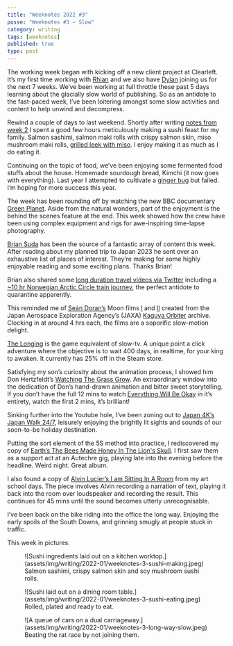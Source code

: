 ```yaml
---
title: "Weeknotes 2022 #3"
posse: "Weeknotes #3 – Slow"
category: writing
tags: [weeknotes]
published: true
type: post
---
```


The working week began with kicking off a new client project at Clearleft. It’s my first time working with [Rhian](https://clearleft.com/about/team/rhian-evans) and we also have [Dylan](https://ribboncreative.co.uk/) joining us for the next 7 weeks. We‘ve been working at full throttle these past 5 days learning about the glacially slow world of publishing. So as an antidote to the fast-paced week, I’ve been loitering amongst some slow activities and content to help unwind and decompress.

Rewind a couple of days to last weekend. Shortly after writing [notes from week 2](https://benjamin.parry.is/writing/2022/01/weeknotes-2/) I spent a good few hours meticulously making a sushi feast for my family. Salmon sashimi, salmon maki rolls with crispy salmon skin, miso mushroom maki rolls, [grilled leek with miso](https://umami-recipe.com/en/recipes/grilled-japanese-leek). I enjoy making it as much as I do eating it.

Continuing on the topic of food, we’ve been enjoying some fermented food stuffs about the house. Homemade sourdough bread,  Kimchi (it now goes with everything). Last year I attempted to cultivate a [ginger bug](https://www.culturesforhealth.com/learn/recipe/lacto-fermentation-recipes/ginger-bug/) but failed. I’m hoping for more success this year.

The week has been rounding off by watching the new BBC documentary [Green Planet](https://www.bbc.co.uk/programmes/m0013cl7). Aside from the natural wonders, part of the enjoyment is the behind the scenes feature at the end. This week showed how the crew have been using complex equipment and rigs for awe-inspiring time-lapse photography.

[Brian Suda](https://twitter.com/briansuda) has been the source of a fantastic array of content this week. After reading about my planned trip to Japan 2023 he sent over an exhaustive list of places of interest. They’re making for some highly enjoyable reading and some exciting plans. Thanks Brian!

Brian also shared some [long duration travel videos via Twitter](https://twitter.com/briansuda/status/1483847800886599689) including a [~10 hr Norwegian Arctic Circle train journey](https://www.youtube.com/watch?v=3rDjPLvOShM), the perfect antidote to quarantine apparently.

This reminded me of [Seán Doran’s](https://twitter.com/_TheSeaning) Moon films [I](https://www.youtube.com/watch?v=ctqXSOJuaRE) and [II](https://www.youtube.com/watch?v=IfrQ5dczECY) created from the Japan Aerospace Exploration Agency’s (JAXA) [Kaguya Orbiter](https://www.kaguya.jaxa.jp/en/profile/index.htm) archive. Clocking in at around 4 hrs each, the films are a soporific slow-motion delight.

[The Longing](https://store.steampowered.com/app/893850/THE_LONGING/) is the game equivalent of slow-tv. A unique point a click adventure where the objective is to wait 400 days, in realtime, for your king to awaken. It currently has 25% off in the Steam store.

Satisfying my son’s curiosity about the animation process, I showed him Don Hertzfeldt’s [Watching The Grass Grow](https://www.youtube.com/watch?v=5EBdEoZUH7o). An extraordinary window into the dedication of Don’s hand-drawn animation and bitter sweet storytelling. If you don’t have the full 12 mins to watch [Everything Will Be Okay](https://www.youtube.com/watch?v=5EBdEoZUH7o) in it’s entirety, watch the first 2 mins, it’s brilliant!

Sinking further into the Youtube hole, I’ve been zoning out to [Japan 4K’s Japan Walk 24/7](https://www.youtube.com/watch?v=ihOKXVCL8mE), leisurely enjoying the brightly lit sights and sounds of our soon-to-be holiday destination.  

Putting the sort element of the 5S method into practice, I rediscovered my copy of [Earth’s The Bees Made Honey In The Lion's Skull](https://thronesanddominions.com/the-bees-made-honey-in-the-lion-s-skull-2008). I first saw them as a support act at an Autechre gig, playing late into the evening before the headline. Weird night. Great album.

I also found a copy of [Alvin Lucier’s I am Sitting In A Room](https://www.youtube.com/watch?v=fAxHlLK3Oyk) from my art school days. The piece involves Alvin recording a narration of text, playing it back into the room over loudspeaker and recording the result. This continues for 45 mins until the sound becomes utterly unrecognisable.

I’ve been back on the bike riding into the office the long way. Enjoying the early spoils of the South Downs, and grinning smugly at people stuck in traffic.  

This week in pictures.

<figure>
![Sushi ingredients laid out on a kitchen worktop.](assets/img/writing/2022-01/weeknotes-3-sushi-making.jpeg)
<figcaption>
Salmon sashimi, crispy salmon skin and soy mushroom sushi rolls.
</figcaption>
</figure>

<figure>
![Sushi laid out on a dining room table.](assets/img/writing/2022-01/weeknotes-3-sushi-eating.jpeg)
<figcaption>
Rolled, plated and ready to eat.
</figcaption>
</figure>

<figure>
![A queue of cars on a dual carriageway.](assets/img/writing/2022-01/weeknotes-3-long-way-slow.jpeg)
<figcaption>
Beating the rat race by not joining them.
</figcaption>
</figure>
